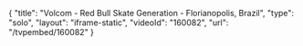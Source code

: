 {
    "title": "Volcom - Red Bull Skate Generation - Florianopolis, Brazil",
    "type": "solo",
    "layout": "iframe-static",
    "videoId": "160082",
    "url": "\/tvpembed\/160082"
}